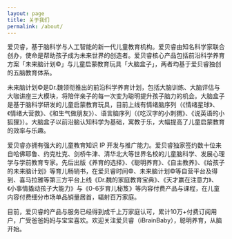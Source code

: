 ```yaml
---
layout: page
title: 关于我们
permalink: /about/
---
```



爱贝睿，基于脑科学与人工智能的新一代儿童教育机构。爱贝睿由知名科学家联合创办，使命是帮助孩子成为未来世界的创造者。爱贝睿核心产品包括前沿科学养育方案「未来脑计划©」与儿童启蒙教育玩具「大脑盒子」，两者均基于爱贝睿独创的五脑教育体系。

未来脑计划©是Dr.魏领衔推出的前沿科学养育计划，包括大脑训练、大脑评估与大咖讲座三大模块，将陪伴亲子的每一次变为聪明提升孩子脑力的机会。大脑盒子是基于脑科学研发的儿童启蒙教育玩具，目前上线有情绪脑序列（《情绪星球》、《情绪大营救》、《和生气做朋友》）、语言脑序列（《吃汉字的小刺猬》、《说英语的小狐狸》）。大脑盒子以前沿脑认知科学为基础，寓教于乐，大幅提高了儿童启蒙教育的效率与乐趣。

爱贝睿亦拥有强大的儿童教育知识 IP 开发与推广能力。爱贝睿独家签约数十位来自哈佛耶鲁、约克杜克、剑桥牛津、清华北大等世界名校的儿童脑科学、发展心理学与学前教育专家。先后出版《养育的选择》、《聪明养育》、《自主教养》、《给孩子的未来脑计划》等育儿畅销书，在爱贝睿时间©、未来脑计划©等自营平台及得到、喜马拉雅等第三方平台上线《Dr.魏的家庭教育宝典》、《天才赢在注意力》、《小事情撬动孩子大能力》与《0-6岁育儿秘笈》等内容付费产品与课程，在儿童内容付费细分市场单品销量居首，辐射百万家庭。

目前，爱贝睿的产品与服务已经得到成千上万家庭认可，累计10万+付费订阅用户，广受爸爸妈妈与宝宝喜欢。欢迎关注爱贝睿（iBrainBaby），聪明养育，从脑开始。
